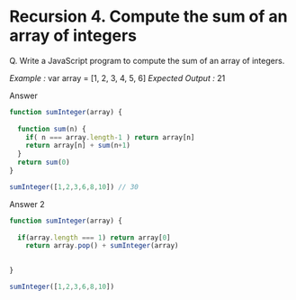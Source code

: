 # Recursion 4. Compute the sum of an array of integers

Q. Write a JavaScript program to compute the sum of an array of integers.

*Example :* var array = [1, 2, 3, 4, 5, 6]
*Expected Output :* 21



Answer

```javascript
function sumInteger(array) {
  
  function sum(n) {
    if( n === array.length-1 ) return array[n]
    return array[n] + sum(n+1)
  }
  return sum(0)
}

sumInteger([1,2,3,6,8,10]) // 30
```



Answer 2

```javascript
function sumInteger(array) {
  
  if(array.length === 1) return array[0]
    return array.pop() + sumInteger(array)

  
}

sumInteger([1,2,3,6,8,10])
```

